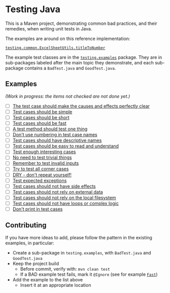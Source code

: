 # Testing Java

This is a Maven project, demonstrating common bad practices,
and their remedies, when writing unit tests in Java.

The examples are around on this reference implementation:

[`testing.common.ExcelSheetUtils.titleToNumber`](src/test/java/testing/common/ExcelSheetUtils.java)

The example test classes are in the [`testing.examples`](src/test/java/test/examples) package.
They are in sub-packages labeled after the main topic they demonstrate,
and each sub-package contains a `BadTest.java` and `GoodTest.java`. 

## Examples

*(Work in progress: the items not checked are not done yet.)*

- [ ] [The test case should make the causes and effects perfectly clear](src/test/java/testing/examples/ClearCauseAndEffect)
- [ ] [Test cases should be simple](src/test/java/testing/examples/Simple)
- [ ] [Test cases should be short](src/test/java/testing/examples/Short)
- [ ] [Test cases should be fast](src/test/java/testing/examples/Fast)
- [ ] [A test method should test one thing](src/test/java/testing/examples/OneTestOneMethod)
- [ ] [Don't use numbering in test case names](src/test/java/testing/examples/NoNumberedNaming)
- [ ] [Test cases should have descriptive names](src/test/java/testing/examples/DescriptiveNaming)
- [ ] [Test cases should be easy to read and understand](src/test/java/testing/examples/EasyToRead)
- [ ] [Test enough interesting cases](src/test/java/testing/examples/NotEnoughTesting)
- [ ] [No need to test trivial things](src/test/java/testing/examples/NoNeedForTrivial)
- [ ] [Remember to test invalid inputs](src/test/java/testing/examples/ValidateInput)
- [ ] [Try to test all corner cases](src/test/java/testing/examples/CornerCases)
- [ ] [DRY - don't repeat yourself!](src/test/java/testing/examples/DRY)
- [ ] [Test expected exceptions](src/test/java/testing/examples/ExpectedException)
- [ ] [Test cases should not have side effects](src/test/java/testing/examples/NoSideEffects)
- [ ] [Test cases should not rely on external data](src/test/java/testing/examples/NoExternalData)
- [ ] [Test cases should not rely on the local filesystem](src/test/java/testing/examples/NoLocalData)
- [ ] [Test cases should not have loops or complex logic](src/test/java/testing/examples/NoLooping)
- [ ] [Don't print in test cases](src/test/java/testing/examples/NoPrinting)

## Contributing

If you have more ideas to add, please follow the pattern in the existing examples, in particular:

- Create a sub-package in `testing.examples`, with `BadTest.java` and `GoodTest.java`
- Keep the project build
  + Before commit, verify with: `mvn clean test`
  + If a BAD example test fails, mark it `@Ignore` (see for example [`Fast`](src/test/java/testing/examples/Fast))
- Add the example to the list above
  + Insert it at an appropriate location
